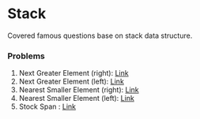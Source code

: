 # Stack
Covered famous questions base on stack data structure.

### Problems
1. Next Greater Element (right): [Link](1_next_greater_element.md)
2. Next Greater Element (left): [Link](2_next_greater_element.md)
3. Nearest Smaller Element (right): [Link](3_nearest_smaller_element.md)
4. Nearest Smaller Element (left): [Link](4_nearest_smaller_element.md)
5. Stock Span : [Link](5_stock_span.md)
